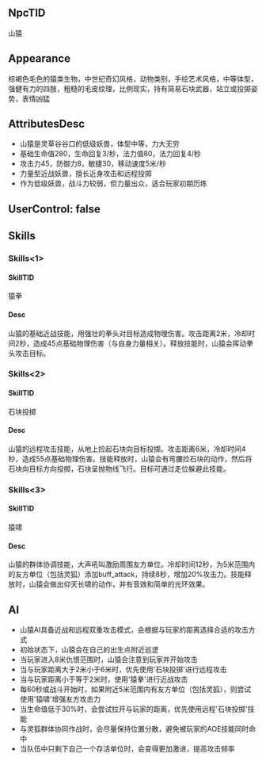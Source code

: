 
## NpcTID
山猿

## Appearance
棕褐色毛色的猿类生物，中世纪奇幻风格，动物类别，手绘艺术风格，中等体型，强健有力的四肢，粗糙的毛皮纹理，比例现实，持有简易石块武器，站立或投掷姿势，表情凶猛

## AttributesDesc
- 山猿是灵草谷谷口的低级妖兽，体型中等，力大无穷
- 基础生命值280，生命回复3/秒，法力值80，法力回复4/秒
- 攻击力45，防御力8，敏捷30，移动速度5米/秒
- 力量型近战妖兽，擅长近身攻击和远程投掷
- 作为低级妖兽，战斗力较弱，但力量出众，适合玩家初期历练

## UserControl: false

## Skills
### Skills<1>
#### SkillTID
猿拳
#### Desc
山猿的基础近战技能，用强壮的拳头对目标造成物理伤害。攻击距离2米，冷却时间2秒，造成45点基础物理伤害（与自身力量相关）。释放技能时，山猿会挥动拳头攻击目标。
### Skills<2>
#### SkillTID
石块投掷
#### Desc
山猿的远程攻击技能，从地上捡起石块向目标投掷。攻击距离6米，冷却时间4秒，造成55点基础物理伤害。技能释放时，山猿会有弯腰捡石块的动作，然后将石块向目标方向投掷，石块呈抛物线飞行。目标可通过走位躲避此技能。
### Skills<3>
#### SkillTID
猿啸
#### Desc
山猿的群体协调技能，大声吼叫激励周围友方单位。冷却时间12秒，为5米范围内的友方单位（包括灵狐）添加buff_attack，持续8秒，增加20%攻击力。技能释放时，山猿会做出仰天长啸的动作，并有音效和简单的光环效果。

## AI
- 山猿AI具备近战和远程双重攻击模式，会根据与玩家的距离选择合适的攻击方式
- 初始状态下，山猿会在自己的出生点附近巡逻
- 当玩家进入8米仇恨范围时，山猿会注意到玩家并开始攻击
- 当与玩家距离大于2米小于6米时，优先使用'石块投掷'进行远程攻击
- 当与玩家距离小于等于2米时，使用'猿拳'进行近战攻击
- 每60秒或战斗开始时，如果附近5米范围内有友方单位（包括灵狐），则尝试使用'猿啸'增强友方攻击力
- 当生命值低于30%时，会尝试拉开与玩家的距离，优先使用远程'石块投掷'技能
- 与灵狐群体协同作战时，会尽量保持位置分散，避免被玩家的AOE技能同时命中
- 当队伍中只剩下自己一个存活单位时，会变得更加激进，提高攻击频率
